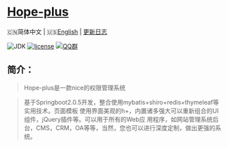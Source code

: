 <h1><a href="#">Hope-plus</a></h1>

🇨🇳简体中文 | 🇺🇸[English](./README-EN.md) | [更新日志](https://github.com/java-aodeng/hope-plus/commits/master)

![JDK](https://img.shields.io/badge/JDK-1.8-green.svg)
[![license](https://img.shields.io/badge/license-MIT-yellow.svg)](https://github.com/java-aodeng/hope-plus/blob/master/LICENSE)
[![QQ群](https://img.shields.io/badge/chat-on%20QQ-ff69b4.svg?style=flat-square)](https://jq.qq.com/?_wv=1027&k=574chhz)

## 简介：

>Hope-plus是一款nice的权限管理系统

>基于Springboot2.0.5开发，整合使用mybatis+shiro+redis+thymeleaf等实用技术。页面模板
使用界面美观的h+，内置诸多强大可以重新组合的UI组件，jQuery插件等。可以用于所有的Web应
用程序，如网站管理系统后台，CMS，CRM，OA等等，当然，您也可以进行深度定制，做出更强的系统。


